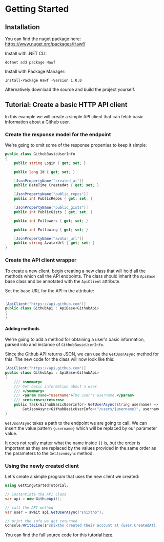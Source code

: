 # Getting Started

## Installation
You can find the nuget package here: https://www.nuget.org/packages/Hawf/


Install with .NET CLI:
```
dotnet add package Hawf
```

Install with Package Manager:
```
Install-Package Hawf -Version 1.0.0
```

Alternatively download the source and build the project yourself.

## Tutorial: Create a basic HTTP API client
In this example we will create a simple API client that can fetch basic information about a Github user.

### Create the response model for the endpoint
We're going to omit some of the response properties to keep it simple:
```csharp
public class GithubBasicUserInfo
{
    public string Login { get; set; }

    public long Id { get; set; }

    [JsonPropertyName("created_at")]
    public DateTime CreatedAt { get; set; }

    [JsonPropertyName("public_repos")]
    public int PublicRepos { get; set; }

    [JsonPropertyName("public_gists")]
    public int PublicGists { get; set; }

    public int Followers { get; set; }

    public int Following { get; set; }

    [JsonPropertyName("avatar_url")]
    public string AvatarUrl { get; set; }
}
```

### Create the API client wrapper
To create a new client, begin creating a new class that will hold all the methods which call the API endpoints. The class should inherit the `ApiBase` base class and be annotated with the `ApiClient` attribute.

Set the base URL for the API in the attribute:
```csharp

[ApiClient("https://api.github.com")]
public class GithubApi : ApiBase<GithubApi>
{
}
```

#### Adding methods
We're going to add a method for obtaining a user's basic information, parsed into and instance of `GithubBasicUserInfo`.

Since the Github API returns JSON, we can use the `GetJsonAsync` method for this. The new code for the class will now look like this:
```csharp
[ApiClient("https://api.github.com")]
public class GithubApi : ApiBase<GithubApi>
{
    /// <summary>
    /// Get basic information about a user.
    /// </summary>
    /// <param name="username">The user's username.</param>
    /// <returns></returns>
    public Task<GithubBasicUserInfo?> GetUserAsync(string username) =>
        GetJsonAsync<GithubBasicUserInfo>("/users/{username}", username);
}
```

`GetJsonAsync` takes a path to the endpoint we are going to call. We can insert the value pattern `{username}` which will be replaced by our parameter value.

It does not really matter what the name inside `{}` is, but the order is important as they are replaced by the values provided in the same order as the parameters to the `GetJsonAsync` method.

### Using the newly created client
Let's create a simple program that uses the new client we created:
```csharp
using GettingStartedTutorial;

// instantiate the API class
var api = new GithubApi();

// call the API method
var user = await api.GetUserAsync("snixtho");

// print the info we got returned
Console.WriteLine($"snixtho created their account at {user.CreatedAt}, has {user.Followers} follower(s) and made {user.PublicRepos} public repositories.");

```

You can find the full source code for this tutorial [here](Examples/GettingStartedTutorial).
